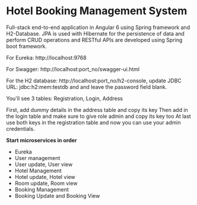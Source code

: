 # Hotel Booking Management System
Full-stack end-to-end application in Angular 6 using Spring framework and H2-Database.
JPA is used with Hibernate for the persistence of data and perform CRUD operations and RESTful APIs are developed using Spring boot framework.


For Eureka:
http://localhost:9768

For Swagger:
http://localhost:port_no/swagger-ui.html

For the H2 database:
http://localhost:port_no/h2-console, update JDBC URL: jdbc:h2:mem:testdb and and leave the password field blank.

You'll see 3 tables: Registration, Login, Address

First, add dummy details in the address table and copy its key
Then add in the login table and make sure to give role admin and copy its key too
At last use both keys in the registration table and now you can use your admin credentials.

**Start microservices in order**
 - Eureka
 - User management
 - User update, User view
 - Hotel Management
 - Hotel update, Hotel view
 - Room update, Room view
 - Booking Management
 - Booking Update and Booking View
